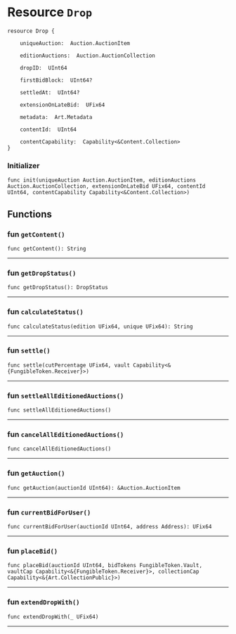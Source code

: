 # Resource `Drop`

```cadence
resource Drop {

    uniqueAuction:  Auction.AuctionItem

    editionAuctions:  Auction.AuctionCollection

    dropID:  UInt64

    firstBidBlock:  UInt64?

    settledAt:  UInt64?

    extensionOnLateBid:  UFix64

    metadata:  Art.Metadata

    contentId:  UInt64

    contentCapability:  Capability<&Content.Collection>
}
```


### Initializer

```cadence
func init(uniqueAuction Auction.AuctionItem, editionAuctions Auction.AuctionCollection, extensionOnLateBid UFix64, contentId UInt64, contentCapability Capability<&Content.Collection>)
```


## Functions

### fun `getContent()`

```cadence
func getContent(): String
```

---

### fun `getDropStatus()`

```cadence
func getDropStatus(): DropStatus
```

---

### fun `calculateStatus()`

```cadence
func calculateStatus(edition UFix64, unique UFix64): String
```

---

### fun `settle()`

```cadence
func settle(cutPercentage UFix64, vault Capability<&{FungibleToken.Receiver}>)
```

---

### fun `settleAllEditionedAuctions()`

```cadence
func settleAllEditionedAuctions()
```

---

### fun `cancelAllEditionedAuctions()`

```cadence
func cancelAllEditionedAuctions()
```

---

### fun `getAuction()`

```cadence
func getAuction(auctionId UInt64): &Auction.AuctionItem
```

---

### fun `currentBidForUser()`

```cadence
func currentBidForUser(auctionId UInt64, address Address): UFix64
```

---

### fun `placeBid()`

```cadence
func placeBid(auctionId UInt64, bidTokens FungibleToken.Vault, vaultCap Capability<&{FungibleToken.Receiver}>, collectionCap Capability<&{Art.CollectionPublic}>)
```

---

### fun `extendDropWith()`

```cadence
func extendDropWith(_ UFix64)
```

---
